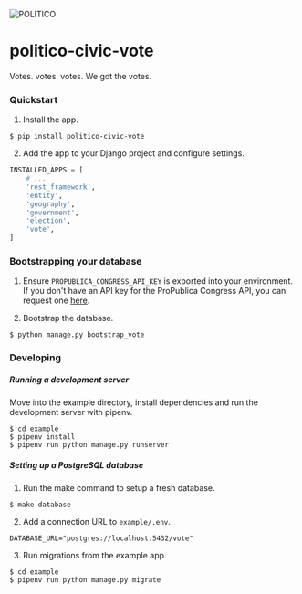 ![POLITICO](https://rawgithub.com/The-Politico/src/master/images/logo/badge.png)

# politico-civic-vote

Votes. votes. votes. We got the votes.

### Quickstart

1. Install the app.

  ```
  $ pip install politico-civic-vote
  ```

2. Add the app to your Django project and configure settings.

  ```python
  INSTALLED_APPS = [
      # ...
      'rest_framework',
      'entity',
      'geography',
      'government',
      'election',
      'vote',
  ]
  ```

### Bootstrapping your database

1. Ensure `PROPUBLICA_CONGRESS_API_KEY` is exported into your environment. If you don't have an API key for the ProPublica Congress API, you can request one [here](https://www.propublica.org/datastore/api/propublica-congress-api).

2. Bootstrap the database.

```
$ python manage.py bootstrap_vote
```

### Developing

##### Running a development server

Move into the example directory, install dependencies and run the development server with pipenv.

  ```
  $ cd example
  $ pipenv install
  $ pipenv run python manage.py runserver
  ```

##### Setting up a PostgreSQL database

1. Run the make command to setup a fresh database.

  ```
  $ make database
  ```

2. Add a connection URL to `example/.env`.

  ```
  DATABASE_URL="postgres://localhost:5432/vote"
  ```

3. Run migrations from the example app.

  ```
  $ cd example
  $ pipenv run python manage.py migrate
  ```
